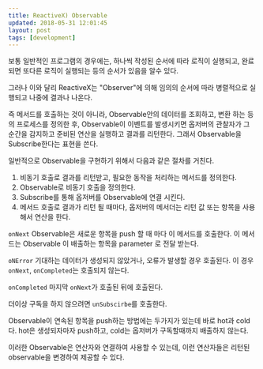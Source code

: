 ```yaml
---
title: ReactiveX) Observable
updated: 2018-05-31 12:01:45
layout: post
tags: [development]
---
```


보통 일반적인 프로그램의 경우에는, 하나씩 작성된 순서에 따라 로직이 실행되고, 완료되면 또다른 로직이 실행되는 등의 순서가 있음을 알수 있다.

그러나 이와 달리 ReactiveX는 "Observer"에 의해 임의의 순서에 따라 병렬적으로 실행되고 나중에 결과나 나온다.

즉 메서드를 호출하는 것이 아니라, Observable안의 데이터를 조회하고, 변환 하는 등의 프로세스를 정의한 후, Observable이 이벤트를 발생시키면 옵저버의 관찰자가 그 순간을 감지하고 준비된 연산을 실행하고 결과를 리턴한다. 그래서 Observable을 Subscribe한다는 표현을 쓴다.

일반적으로 Observable을 구현하기 위해서 다음과 같은 절차를 거친다.

1. 비동기 호출로 결과를 리턴받고, 필요한 동작을 처리하는 메서드를 정의한다.
2. Observable로 비동기 호출을 정의한다.
3. Subscribe를 통해 옵저버를 Observable에 연결 시킨다.
4. 메서드 호출로 결과가 리턴 될 때마다, 옵저버의 메서더는 리턴 값 또는 항목을 사용해서 연산을 한다.


`onNext` Observable은 새로운 항목을 push 할 때 마다 이 메서드를 호출한다. 이 메서드는 Observable 이 배출하는 항목을 parameter 로 전달 받는다.

`oNError` 기대하는 데이터가 생성되지 않았거나, 오류가 발생할 경우 호출된다. 이 경우 `onNext`, `onCompleted`는 호출되지 않는다.

`onCompleted` 마지막 `onNext`가 호출된 뒤에 호출된다.

더이상 구독을 하지 않으려면 `unSubscirbe`를 호출한다.

Observable이 연속된 항목을 push하는 방법에는 두가지가 있는데 바로 hot과 cold다. hot은 생성되자마자 push하고, cold는 옵저버가 구독할때까지 배출하지 않는다.

이러한 Observable은 연산자와 연결하여 사용할 수 있는데, 이런 연산자들은 리턴된 observable을 변경하여 제공할 수 있다.

